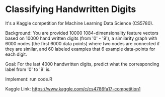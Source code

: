 # Classifying Handwritten Digits
It's a Kaggle competition for Machine Learning Data Science (CS5780).

Background: You are provided 10000 1084-dimensionality feature vectors based on 10000 hand written digits (from '0' - '9'), a similarity graph with 6000 nodes (the first 6000 data points) where two nodes are connected if they are similar, and 60 labeled examples that 6 example data-points for each digit.

Goal: For the last 4000 handwritten digits, predict what the corresponding label from '0' to '9' is.

Implement: run code.R

Kaggle Link: https://www.kaggle.com/c/cs4786fa17-competition1
